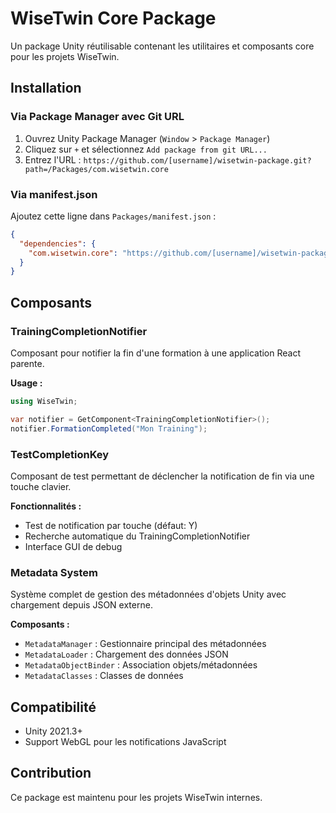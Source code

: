 # WiseTwin Core Package

Un package Unity réutilisable contenant les utilitaires et composants core pour les projets WiseTwin.

## Installation

### Via Package Manager avec Git URL

1. Ouvrez Unity Package Manager (`Window` > `Package Manager`)
2. Cliquez sur `+` et sélectionnez `Add package from git URL...`
3. Entrez l'URL : `https://github.com/[username]/wisetwin-package.git?path=/Packages/com.wisetwin.core`

### Via manifest.json

Ajoutez cette ligne dans `Packages/manifest.json` :

```json
{
  "dependencies": {
    "com.wisetwin.core": "https://github.com/[username]/wisetwin-package.git?path=/Packages/com.wisetwin.core"
  }
}
```

## Composants

### TrainingCompletionNotifier

Composant pour notifier la fin d'une formation à une application React parente.

**Usage :**
```csharp
using WiseTwin;

var notifier = GetComponent<TrainingCompletionNotifier>();
notifier.FormationCompleted("Mon Training");
```

### TestCompletionKey

Composant de test permettant de déclencher la notification de fin via une touche clavier.

**Fonctionnalités :**
- Test de notification par touche (défaut: Y)
- Recherche automatique du TrainingCompletionNotifier
- Interface GUI de debug

### Metadata System

Système complet de gestion des métadonnées d'objets Unity avec chargement depuis JSON externe.

**Composants :**
- `MetadataManager` : Gestionnaire principal des métadonnées
- `MetadataLoader` : Chargement des données JSON
- `MetadataObjectBinder` : Association objets/métadonnées
- `MetadataClasses` : Classes de données

## Compatibilité

- Unity 2021.3+
- Support WebGL pour les notifications JavaScript

## Contribution

Ce package est maintenu pour les projets WiseTwin internes.